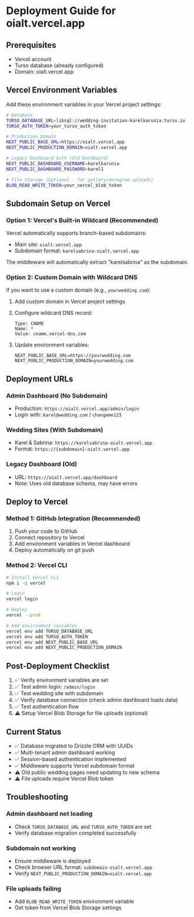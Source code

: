 # Deployment Guide for oialt.vercel.app

## Prerequisites
- Vercel account
- Turso database (already configured)
- Domain: oialt.vercel.app

## Vercel Environment Variables

Add these environment variables in your Vercel project settings:

```bash
# Database
TURSO_DATABASE_URL=libsql://wedding-invitation-karelkarunia.turso.io
TURSO_AUTH_TOKEN=your_turso_auth_token

# Production Domain
NEXT_PUBLIC_BASE_URL=https://oialt.vercel.app
NEXT_PUBLIC_PRODUCTION_DOMAIN=oialt.vercel.app

# Legacy Dashboard Auth (Old Dashboard)
NEXT_PUBLIC_DASHBOARD_USERNAME=karelkarunia
NEXT_PUBLIC_DASHBOARD_PASSWORD=karel1

# File Storage (Optional - for gallery/monogram uploads)
BLOB_READ_WRITE_TOKEN=your_vercel_blob_token
```

## Subdomain Setup on Vercel

### Option 1: Vercel's Built-in Wildcard (Recommended)

Vercel automatically supports branch-based subdomains:
- Main site: `oialt.vercel.app`
- Subdomain format: `karelsabrina-oialt.vercel.app`

The middleware will automatically extract "karelsabrina" as the subdomain.

### Option 2: Custom Domain with Wildcard DNS

If you want to use a custom domain (e.g., `yourwedding.com`):

1. Add custom domain in Vercel project settings
2. Configure wildcard DNS record:
   ```
   Type: CNAME
   Name: *
   Value: cname.vercel-dns.com
   ```

3. Update environment variables:
   ```
   NEXT_PUBLIC_BASE_URL=https://yourwedding.com
   NEXT_PUBLIC_PRODUCTION_DOMAIN=yourwedding.com
   ```

## Deployment URLs

### Admin Dashboard (No Subdomain)
- Production: `https://oialt.vercel.app/admin/login`
- Login with: `karel@wedding.com` / `changeme123`

### Wedding Sites (With Subdomain)
- Karel & Sabrina: `https://karelsabrina-oialt.vercel.app`
- Format: `https://{subdomain}-oialt.vercel.app`

### Legacy Dashboard (Old)
- URL: `https://oialt.vercel.app/dashboard`
- Note: Uses old database schema, may have errors

## Deploy to Vercel

### Method 1: GitHub Integration (Recommended)
1. Push your code to GitHub
2. Connect repository to Vercel
3. Add environment variables in Vercel dashboard
4. Deploy automatically on git push

### Method 2: Vercel CLI
```bash
# Install Vercel CLI
npm i -g vercel

# Login
vercel login

# Deploy
vercel --prod

# Add environment variables
vercel env add TURSO_DATABASE_URL
vercel env add TURSO_AUTH_TOKEN
vercel env add NEXT_PUBLIC_BASE_URL
vercel env add NEXT_PUBLIC_PRODUCTION_DOMAIN
```

## Post-Deployment Checklist

1. ✅ Verify environment variables are set
2. ✅ Test admin login: `/admin/login`
3. ✅ Test wedding site with subdomain
4. ✅ Verify database connection (check admin dashboard loads data)
5. ✅ Test authentication flow
6. ⚠️  Setup Vercel Blob Storage for file uploads (optional)

## Current Status

- ✅ Database migrated to Drizzle ORM with UUIDs
- ✅ Multi-tenant admin dashboard working
- ✅ Session-based authentication implemented
- ✅ Middleware supports Vercel subdomain format
- ⚠️  Old public wedding pages need updating to new schema
- ⚠️  File uploads require Vercel Blob token

## Troubleshooting

### Admin dashboard not loading
- Check `TURSO_DATABASE_URL` and `TURSO_AUTH_TOKEN` are set
- Verify database migration completed successfully

### Subdomain not working
- Ensure middleware is deployed
- Check browser URL format: `subdomain-oialt.vercel.app`
- Verify `NEXT_PUBLIC_PRODUCTION_DOMAIN=oialt.vercel.app`

### File uploads failing
- Add `BLOB_READ_WRITE_TOKEN` environment variable
- Get token from Vercel Blob Storage settings
